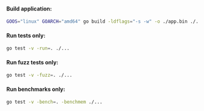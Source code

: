 #### Build application:
```bash
GOOS="linux" GOARCH="amd64" go build -ldflags="-s -w" -o ./app.bin ./...
```

#### Run tests only:
```bash
go test -v -run=. ./...
```

#### Run fuzz tests only:
```bash
go test -v -fuzz=. ./...
```

#### Run benchmarks only:
```bash
go test -v -bench=. -benchmem ./...
```
